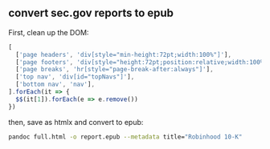 ## convert sec.gov reports to epub

First, clean up the DOM:
```javascript
[
  ['page headers', 'div[style="min-height:72pt;width:100%"]'],
  ['page footers', 'div[style="height:72pt;position:relative;width:100%"]'],
  ['page breaks', 'hr[style="page-break-after:always"]'],
  ['top nav', 'div[id="topNavs"]'],
  ['bottom nav', 'nav'],
].forEach(it => {
  $$(it[1]).forEach(e => e.remove())
})
```

then, save as htmlx and convert to epub:
```bash
pandoc full.html -o report.epub --metadata title="Robinhood 10-K"
```

